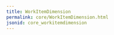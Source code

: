 ```yaml
---
title: WorkItemDimension
permalink: core/WorkItemDimension.html
jsonid: core_workitemdimension
---
```

